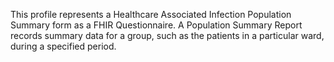 This profile represents a Healthcare Associated Infection Population Summary form as a FHIR Questionnaire. A Population Summary Report records summary data for a group, such as the patients in a particular ward, during a specified period.